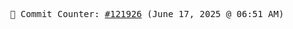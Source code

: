 <p align="center">
    <samp>
        📮 Commit Counter: <a href="https://github.com/Javascript-void0/Javascript-void0/commits/main">#121926</a> (June 17, 2025 @ 06:51 AM)
    </samp>
</p>